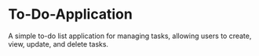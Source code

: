 # To-Do-Application
A simple to-do list application for managing tasks, allowing users to create, view, update, and delete tasks.
